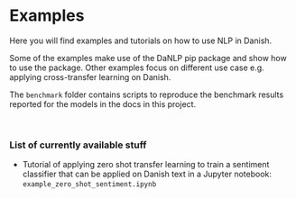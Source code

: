 Examples
========

Here you will find examples and tutorials on how to use NLP in Danish.

Some of the examples make use of the DaNLP pip package and show how to use the 
package. Other examples focus on different use case e.g. applying cross-transfer 
learning on Danish. 

The `benchmark` folder contains scripts to reproduce the benchmark results reported for the models in the docs in this project. 

​     

### List of currently available stuff

-  Tutorial of applying zero shot transfer learning to train a sentiment 
   classifier that can be applied on Danish text in a Jupyter notebook:
   `example_zero_shot_sentiment.ipynb`
   
   
   
   
   

